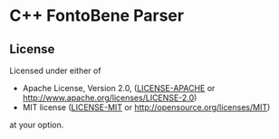 # C++ FontoBene Parser

## License

Licensed under either of

- Apache License, Version 2.0, ([LICENSE-APACHE](LICENSE-APACHE) or 
  http://www.apache.org/licenses/LICENSE-2.0)
- MIT license ([LICENSE-MIT](LICENSE-MIT) or http://opensource.org/licenses/MIT)

at your option.
